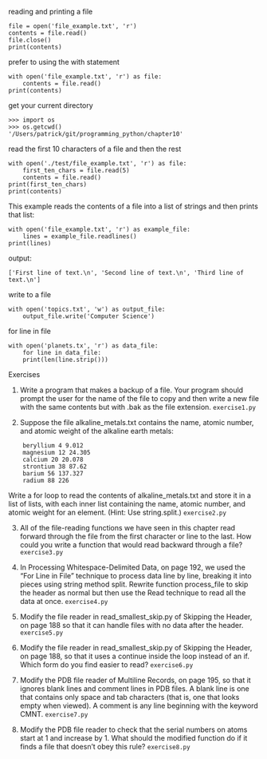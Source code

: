reading and printing a file
```
file = open('file_example.txt', 'r') 
contents = file.read()
file.close()
print(contents)
```

prefer to using the with statement
```
with open('file_example.txt', 'r') as file:
    contents = file.read() 
print(contents)
```

get your current directory
```
>>> import os
>>> os.getcwd()
'/Users/patrick/git/programming_python/chapter10'
```

read the first 10 characters of a file and then the rest
```
with open('./test/file_example.txt', 'r') as file:
    first_ten_chars = file.read(5)
    contents = file.read() 
print(first_ten_chars)
print(contents)
```

This example reads the contents of a file into a list of strings and then prints that list:
```
with open('file_example.txt', 'r') as example_file: 
    lines = example_file.readlines()
print(lines)
```
output:
```
['First line of text.\n', 'Second line of text.\n', 'Third line of text.\n']
```

write to a file
```
with open('topics.txt', 'w') as output_file: 
    output_file.write('Computer Science')
```

for line in file
```
with open('planets.tx', 'r') as data_file:
    for line in data_file:
    print(len(line.strip()))
```    




Exercises

1. Write a program that makes a backup of a file. Your program should prompt the user for the name of the file to copy and then write a new file with the same contents but with .bak as the file extension.
`exercise1.py`

2. Suppose the file alkaline_metals.txt contains the name, atomic number, and atomic weight of the alkaline earth metals:
```
    beryllium 4 9.012
    magnesium 12 24.305
    calcium 20 20.078
    strontium 38 87.62
    barium 56 137.327
    radium 88 226
```

Write a for loop to read the contents of alkaline_metals.txt and store it in a list of lists, with each inner list containing the name, atomic number, and atomic weight for an element. (Hint: Use string.split.)
`exercise2.py`

3. All of the file-reading functions we have seen in this chapter read forward through the file from the first character or line to the last. How could you write a function that would read backward through a file?
`exercise3.py`

4. In Processing Whitespace-Delimited Data, on page 192, we used the “For Line in File” technique to process data line by line, breaking it into pieces using string method split. Rewrite function process_file to skip the header as normal but then use the Read technique to read all the data at once.
`exercise4.py`

5. Modify the file reader in read_smallest_skip.py of Skipping the Header, on page 188 so that it can handle files with no data after the header.
`exercise5.py`

6. Modify the file reader in read_smallest_skip.py of Skipping the Header, on page 188, so that it uses a continue inside the loop instead of an if. Which form do you find easier to read?
`exercise6.py`

7. Modify the PDB file reader of Multiline Records, on page 195, so that it ignores blank lines and comment lines in PDB files. A blank line is one that contains only space and tab characters (that is, one that looks empty when viewed). A comment is any line beginning with the keyword CMNT.
`exercise7.py`

8. Modify the PDB file reader to check that the serial numbers on atoms start at 1 and increase by 1. What should the modified function do if it finds a file that doesn’t obey this rule?
`exercise8.py`
